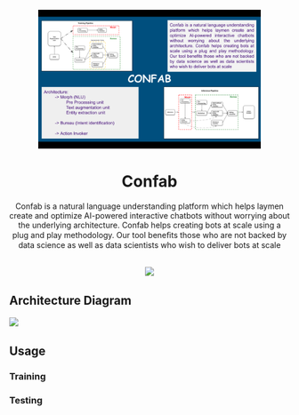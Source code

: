 <p align="center"></p>
<p align="center">
    <img src="./images/poster.png" width="400">
    <h1 align="center">Confab</h1>
    <p align="center">Confab is a natural language understanding platform which helps laymen create and
optimize AI-powered interactive chatbots without worrying about the underlying architecture. Confab helps creating bots at scale using a plug and play methodology. Our tool beneﬁts those who are not backed by data science as well as data scientists who wish to deliver bots at scale
</p>
    <p align="center">
        <a></a>
        <br>
        <img src="https://img.shields.io/badge/status-WIP-yellow">
    </p>

## Architecture Diagram
<img src="./images/training_pipeline.png" width="500">

## Usage

### Training

### Testing


